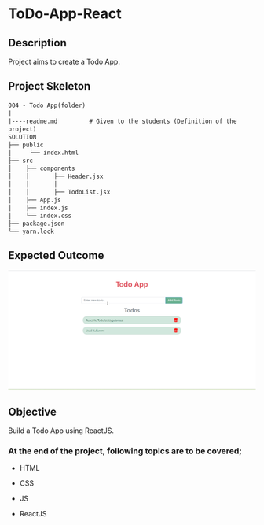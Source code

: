# ToDo-App-React

## Description

Project aims to create a Todo App.

## Project Skeleton

```
004 - Todo App(folder)
|
|----readme.md         # Given to the students (Definition of the project)
SOLUTION
├── public
│     └── index.html
├── src
│    ├── components
│    │       ├── Header.jsx
│    │       │   
│    │       ├── TodoList.jsx         
│    ├── App.js
│    ├── index.js
│    └── index.css
├── package.json
└── yarn.lock
```

## Expected Outcome

![Project 003 Snapshot](./gif/todoapp-uuid.gif)

## Objective

Build a Todo App using ReactJS.

### At the end of the project, following topics are to be covered;

- HTML

- CSS

- JS

- ReactJS


